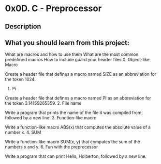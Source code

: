 # 0x0D. C - Preprocessor

## Description

## What you should learn from this project:

What are macros and how to use them
What are the most common predefined macros
How to include guard your header files
0. Object-like Macro

Create a header file that defines a macro named SIZE as an abbreviation for the token 1024.
1. Pi

Create a header file that defines a macro named PI as an abbreviation for the token 3.14159265359.
2. File name

Write a program that prints the name of the file it was compiled from, followed by a new line.
3. Function-like macro

Write a function-like macro ABS(x) that computes the absolute value of a number x.
4. SUM

Write a function-like macro SUM(x, y) that computes the sum of the numbers x and y.
6. Fun with the preprocessor

Write a program that can print Hello, Holberton, followed by a new line.
